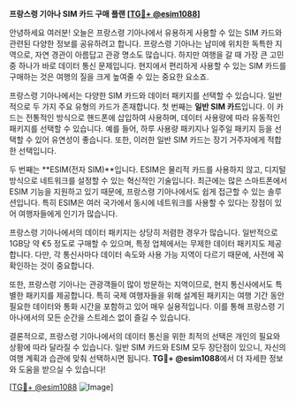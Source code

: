 **프랑스령 기아나 SIM 카드 구매 플랜 [[TG💪+ @esim1088](https://t.me/s/esim1088)]**

안녕하세요 여러분! 오늘은 프랑스령 기아나에서 유용하게 사용할 수 있는 SIM 카드와 관련된 다양한 정보를 공유하려고 합니다. 프랑스령 기아나는 남미에 위치한 독특한 지역으로, 자연 경관이 아름답고 관광 명소도 많습니다. 하지만 여행을 갈 때 가장 큰 고민 중 하나가 바로 데이터 통신 문제입니다. 현지에서 편리하게 사용할 수 있는 SIM 카드를 구매하는 것은 여행의 질을 크게 높여줄 수 있는 중요한 요소죠.

프랑스령 기아나에서는 다양한 SIM 카드와 데이터 패키지를 선택할 수 있습니다. 일반적으로 두 가지 주요 유형의 카드가 존재합니다. 첫 번째는 **일반 SIM 카드**입니다. 이 카드는 전통적인 방식으로 핸드폰에 삽입하여 사용하며, 데이터 사용량에 따라 유동적인 패키지를 선택할 수 있습니다. 예를 들어, 하루 사용량 패키지나 일주일 패키지 등을 선택할 수 있어 유연성이 좋습니다. 또한, 이러한 일반 SIM 카드는 장기 거주자에게 적합한 선택입니다.

두 번째는 **ESIM(전자 SIM)**입니다. ESIM은 물리적 카드를 사용하지 않고, 디지털 방식으로 네트워크를 설정할 수 있는 혁신적인 기술입니다. 최근에는 많은 스마트폰에서 ESIM 기능을 지원하고 있기 때문에, 프랑스령 기아나에서도 쉽게 접근할 수 있는 솔루션입니다. 특히 ESIM은 여러 국가에서 동시에 네트워크를 사용할 수 있다는 장점이 있어 여행자들에게 인기가 많습니다.

프랑스령 기아나에서의 데이터 패키지는 상당히 저렴한 경우가 많습니다. 일반적으로 1GB당 약 €5 정도로 구매할 수 있으며, 특정 업체에서는 무제한 데이터 패키지도 제공합니다. 다만, 각 통신사마다 데이터 속도와 사용 가능 지역이 다르기 때문에, 사전에 꼭 확인하는 것이 중요합니다.

또한, 프랑스령 기아나는 관광객들이 많이 방문하는 지역이므로, 현지 통신사에서도 특별한 패키지를 제공합니다. 특히 국제 여행자들을 위해 설계된 패키지는 여행 기간 동안 필요한 데이터와 통화 시간을 포함하고 있어 매우 실용적입니다. 이를 통해 프랑스령 기아나에서의 모든 순간을 스트레스 없이 즐길 수 있습니다.

결론적으로, 프랑스령 기아나에서의 데이터 통신을 위한 최적의 선택은 개인의 필요와 상황에 따라 달라질 수 있습니다. 일반 SIM 카드와 ESIM 모두 장단점이 있으니, 자신의 여행 계획과 습관에 맞춰 선택하시면 됩니다. **TG💪+ @esim1088**에서 더 자세한 정보와 도움을 받으실 수 있습니다!

[[TG💪+ @esim1088](https://t.me/s/esim1088) ![Image](https://i.postimg.cc/Y0z9fWf4/image.png)]